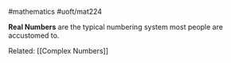#mathematics 
#uoft/mat224 

**Real Numbers** are the typical numbering system most people are accustomed to.

Related:
[[Complex Numbers]]